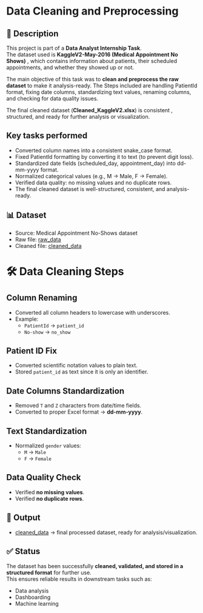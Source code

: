 # Data Cleaning and Preprocessing

## 📌 Description  

This project is part of a **Data Analyst Internship Task**.  
The dataset used is **KaggleV2-May-2016 (Medical Appointment No Shows)**  , which contains information about patients, their scheduled appointments, and whether they showed up or not.  

The main objective of this task was to **clean and preprocess the raw dataset** to make it analysis-ready. The Steps included are handling PatientId format, fixing date columns, standardizing text values, renaming columns, and checking for data quality issues.  

The final cleaned dataset (**Cleaned_KaggleV2.xlsx**)  is consistent , structured, and ready for further analysis or visualization.

## Key tasks performed

- Converted column names into a consistent snake_case format.
- Fixed PatientId formatting by converting it to text (to prevent digit loss).
- Standardized date fields (scheduled_day, appointment_day) into dd-mm-yyyy format.
- Normalized categorical values (e.g., M → Male, F → Female).
- Verified data quality: no missing values and no duplicate rows.
- The final cleaned dataset is well-structured, consistent, and analysis-ready.

## 📊 Dataset

- Source: Medical Appointment No-Shows dataset
- Raw file: <a href="https://github.com/sabaribala2004-dataanalyst/Data-Cleaning-and-Preprocessing/blob/main/KaggleV2-May-2016.csv">raw_data</a>
- Cleaned file: <a href="https://github.com/sabaribala2004-dataanalyst/Data-Cleaning-and-Preprocessing/blob/main/Cleaned_KaggleV2.xlsx">cleaned_data</a>

# 🛠️ Data Cleaning Steps

## Column Renaming
- Converted all column headers to lowercase with underscores.  
- Example:  
  - `PatientId` → `patient_id`  
  - `No-show` → `no_show`

## Patient ID Fix
- Converted scientific notation values to plain text.  
- Stored `patient_id` as text since it is only an identifier.

## Date Columns Standardization
- Removed `T` and `Z` characters from date/time fields.  
- Converted to proper Excel format → **dd-mm-yyyy**.

## Text Standardization
- Normalized `gender` values:  
  - `M` → `Male`  
  - `F` → `Female`

## Data Quality Check
- Verified **no missing values**.  
- Verified **no duplicate rows**.

## 📂 Output
- <a href="https://github.com/sabaribala2004-dataanalyst/Data-Cleaning-and-Preprocessing/blob/main/Cleaned_KaggleV2.xlsx">cleaned_data</a> → final processed dataset, ready for analysis/visualization.  


## ✅ Status
The dataset has been successfully **cleaned, validated, and stored in a structured format** for further use.  
This ensures reliable results in downstream tasks such as:  
- Data analysis  
- Dashboarding  
- Machine learning  
